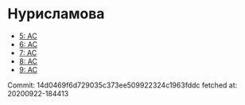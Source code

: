 # Нурисламова
- [5: AC](5.md)
- [6: AC](6.md)
- [7: AC](7.md)
- [8: AC](8.md)
- [9: AC](9.md)

Commit: 14d0469f6d729035c373ee509922324c1963fddc
 fetched at: 20200922-184413

